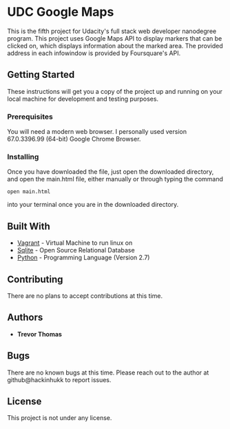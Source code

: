 # UDC Google Maps

This is the fifth project for Udacity's full stack web developer nanodegree program.  This project uses Google Maps API to display markers that can be clicked on, which displays information about the marked area.  The provided address in each infowindow is provided by Foursquare's API.  



## Getting Started
These instructions will get you a copy of the project up and running on your local machine for development and testing purposes.

### Prerequisites

You will need a modern web browser.  I personally used version 67.0.3396.99 (64-bit) Google Chrome Browser.

### Installing

Once you have downloaded the file, just open the downloaded directory, and open the main.html file, either manually or through typing the command
```
open main.html
```
into your terminal once you are in the downloaded directory.



## Built With

* [Vagrant](https://www.vagrantup.com/) - Virtual Machine to run linux on
* [Sqlite](https://www.sqlite.org/index.html) - Open Source Relational Database
* [Python](https://www.python.org/) - Programming Language (Version 2.7)

## Contributing

There are no plans to accept contributions at this time.

## Authors

* **Trevor Thomas**


## Bugs

There are no known bugs at this time.  Please reach out to the author at github@hackinhukk to report issues.

## License

This project is not under any license.
